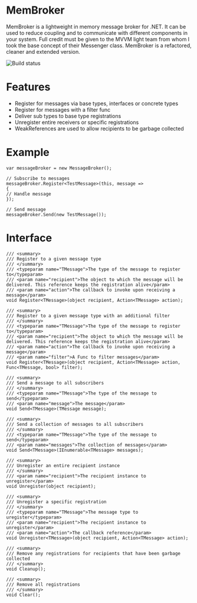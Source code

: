 MemBroker
=========

MemBroker is a lightweight in memory message broker for .NET. It can be used to reduce coupling and to communicate with different components in your system. Full credit must be given to the MVVM light team from whom I took the base concept of their Messenger class. MemBroker is a refactored, cleaner and extended version.

![Build status](https://ci.appveyor.com/api/projects/status/9an98v5la6u18v5q)

Features
=========

* Register for messages via base types, interfaces or concrete types
* Register for messages with a filter func
* Deliver sub types to base type registrations
* Unregister entire receivers or specific registrations
* WeakReferences are used to allow recipients to be garbage collected

Example
=========

	var messageBroker = new MessageBroker();

	// Subscribe to messages
	messageBroker.Register<TestMessage>(this, message =>
	{
	// Handle message
	});
	
	// Send message
	messageBroker.Send(new TestMessage());

Interface
=========

	/// <summary>
	/// Register to a given message type
	/// </summary>
	/// <typeparam name="TMessage">The type of the message to register to</typeparam>
	/// <param name="recipient">The object to which the message will be delivered. This reference keeps the registration alive</param>
	/// <param name="action">The callback to invoke upon receiving a message</param>
	void Register<TMessage>(object recipient, Action<TMessage> action);

	/// <summary>
	/// Register to a given message type with an additional filter
	/// </summary>
	/// <typeparam name="TMessage">The type of the message to register to</typeparam>
	/// <param name="recipient">The object to which the message will be delivered. This reference keeps the registration alive</param>
	/// <param name="action">The callback to invoke upon receiving a message</param>
	/// <param name="filter">A Func to filter messages</param>
	void Register<TMessage>(object recipient, Action<TMessage> action, Func<TMessage, bool> filter);
	
	/// <summary>
	/// Send a message to all subscribers
	/// </summary>
	/// <typeparam name="TMessage">The type of the message to send</typeparam>
	/// <param name="message">The message</param>
	void Send<TMessage>(TMessage message);

	/// <summary>
	/// Send a collection of messages to all subscribers
	/// </summary>
	/// <typeparam name="TMessage">The type of the message to send</typeparam>
	/// <param name="messages">The collection of messages</param>
	void Send<TMessage>(IEnumerable<TMessage> messages);

	/// <summary>
	/// Unregister an entire recipient instance
	/// </summary>
	/// <param name="recipient">The recipient instance to unregister</param>
	void Unregister(object recipient);

	/// <summary>
	/// Unregister a specific registration
	/// </summary>
	/// <typeparam name="TMessage">The message type to uregister</typeparam>
	/// <param name="recipient">The recipient instance to unregister</param>
	/// <param name="action">The callback reference</param>
	void Unregister<TMessage>(object recipient, Action<TMessage> action);
	
	/// <summary>
	/// Remove any registrations for recipients that have been garbage collected
	/// </summary>
	void Cleanup();

	/// <summary>
	/// Remove all registrations
	/// </summary>
	void Clear();

